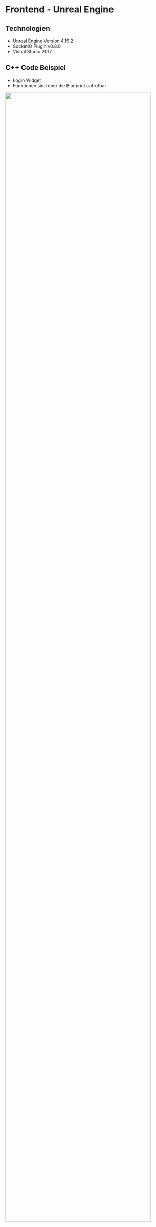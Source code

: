 # Frontend - Unreal Engine

## Technologien
- Unreal Engine Version 4.19.2
- SocketIO Plugin v0.8.0
- Visual Studio 2017

## C++ Code Beispiel
- Login Widget
- Funktionen sind über die Blueprint aufrufbar
<img src="images/frontend/LoginWidgetClass.png" width="95%" />

## Unreal Engine Blueprints
<img src="images/frontend/FigurenBewegenBP.png" width="95%" />
<img src="images/frontend/IndexPositionMakro.png" width="95%" />
<img src="images/frontend/PositionMiddleMakro.png" width="95%" />
<img src="images/frontend/GetPositionMakro.png" width="95%" />

### Die Kunst hinter den Farben
- Weiß -> Programmablauf
- Gelb -> Vektoren
- Türkis -> Integer
- Hell-grün -> Float
- Rot -> Boolean
- Pink -> String
- Blau -> Objekte